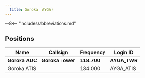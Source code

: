 ```yaml
---
  title: Goroka (AYGA)
---
```


--8<-- "includes/abbreviations.md"

## Positions

| Name                    | Callsign         | Frequency | Login ID    |
| ----------------------- | --------- | ---------------- | --------- |
| **Goroka ADC** | **Goroka Tower**	| **118.700** | **AYGA_TWR** | 
| Goroka ATIS	| | 134.000 | AYGA_ATIS	 | 